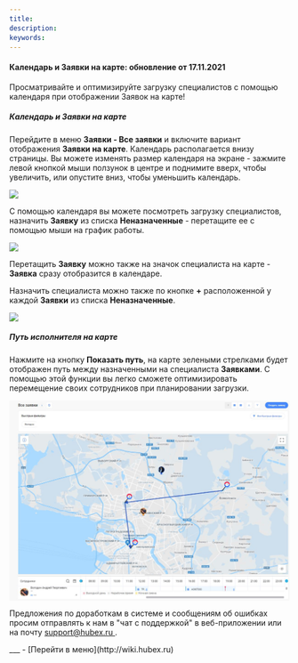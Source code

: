 ```yaml
---
title: 
description: 
keywords: 
---
```


#### Календарь и Заявки на карте: обновление от 17.11.2021
<html>
<meta charset="utf-8">

</html>
<body>
<p>Просматривайте и оптимизируйте загрузку специалистов с помощью календаря при отображении Заявок на карте!</p>
<h5>Календарь и Заявки на карте</h5>
<p>Перейдите в меню <strong>Заявки - Все заявки</strong> и включите вариант отображения <strong>Заявки на карте</strong>. Календарь располагается внизу страницы. Вы можете изменять размер календаря на экране - зажмите левой кнопкой мыши ползунок в центре и поднимите вверх, чтобы увеличить, или опустите вниз, чтобы уменьшить календарь.</p>
<div><img style="margin: 0 auto; display: block; max-width: 100%;" src="https://content.screencast.com/users/echinaek.val/folders/Capture/media/f6ab2470-332d-4962-981d-04a92231803e/LWR_Recording.png" width="558" height="auto" /></div>
<p>С помощью календаря вы можете посмотреть загрузку специалистов, назначить <strong>Заявку</strong> из списка <strong>Неназначенные</strong> - перетащите ее с помощью мыши на график работы.</p>
<div><img style="margin: 0 auto; display: block; max-width: 100%;" src="https://content.screencast.com/users/echinaek.val/folders/Capture/media/428b0eed-bad6-42ca-989f-74c045630d3e/LWR_Recording.png" width="558" height="auto" /></div>
<p>Перетащить <strong>Заявку</strong> можно также на значок специалиста на карте - <strong>Заявка</strong> сразу отобразится в календаре.</p>
<p>Назначить специалиста можно также по кнопке <strong>+</strong> расположенной у каждой <strong>Заявки</strong> из списка <strong>Неназначенные</strong>.</p>
<div><img style="margin: 0 auto; display: block; max-width: 100%;" src="https://content.screencast.com/users/echinaek.val/folders/Capture/media/a296aacc-c5cb-4dcf-8563-6bf052156ba8/LWR_Recording.png" width="558" height="auto" /></div>
<h5>Путь исполнителя на карте</h5>
<p>Нажмите на кнопку <strong>Показать путь</strong>, на карте зелеными стрелками будет отображен путь между назначенными на специалиста <strong>Заявками</strong>. С помощью этой функции вы легко сможете оптимизировать перемещение своих сотрудников при планировании загрузки.</p>
<div><img style="margin: 0 auto; display: block; max-width: 100%;" src="/attachments/images/FAQ/RELEASENOTES/CalendarMap.png" width="558" height="auto" /></div>

<p>Предложения по доработкам в системе и сообщениям об ошибках просим отправлять к нам в "чат с поддержкой" в веб-приложении или на почту <a href="mailto:support@hubex.ru" target="_blank" rel="noopener"> support@hubex.ru </a>.</p>

</body>
___
- [Перейти в меню](http://wiki.hubex.ru)
